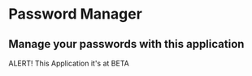 <h1>Password Manager</h1>
<h2>Manage your passwords with this application</h2>
<p>ALERT! This Application it's at BETA</p>